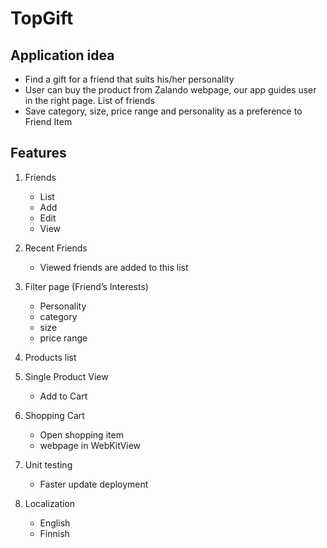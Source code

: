 
# TopGift

## Application idea

* Find a gift for a friend that suits his/her personality
* User can buy the product from Zalando webpage, our app guides user in the right page.
  List of friends
* Save category, size, price range and personality as a preference to Friend Item


## Features

1. Friends
    - List 
    - Add
    - Edit
    - View

2. Recent Friends
   - Viewed friends are added to this list

3. Filter page (Friend’s Interests)
   - Personality 
   - category 
   - size 
   - price range
 4. Products list

 5. Single Product View
    - Add to Cart
 
 6. Shopping Cart
    - Open  shopping item 
    - webpage in WebKitView
   
 7. Unit testing
     - Faster update deployment
 
 8. Localization
     - English
     - Finnish

